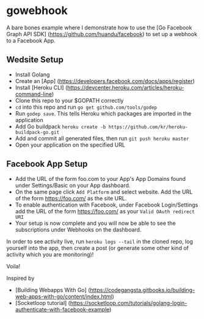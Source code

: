 # gowebhook
A bare bones example where I demonstrate how to use the [Go Facebook Graph API SDK] (https://github.com/huandu/facebook) to set up a webhook to a Facebook App.

## Wedsite Setup
+ Install Golang
+ Create an [App] (https://developers.facebook.com/docs/apps/register)
+ Install [Heroku CLI] (https://devcenter.heroku.com/articles/heroku-command-line)
+ Clone this repo to your $GOPATH correctly
+ `cd` into this repo and run `go get github.com/tools/godep`
+ Run `godep save`. This tells Heroku which packages are imported in the application
+ Add Go buildpack `heroku create -b https://github.com/kr/heroku-buildpack-go.git`
+ Add and commit all generated files, then run `git push heroku master`
+ Open your application on the specified URL

## Facebook App Setup
+ Add the URL of the form foo.com to your App's App Domains found under Settings/Basic on your App dashboard.
+ On the same page click `Add Platform` and select website. Add the URL of the form https://foo.com/ as the site URL.
+ To enable authentication with Facebook, under Facebook Login/Settings add the URL of the form https://foo.com/ as your `Valid OAuth redirect URI`
+ Your setup is now complete and you will now be able to see the subscriptions under Webhooks on the dashboard.

In order to see activity live, run `heroku logs --tail` in the cloned repo, log yourself into the app, then create a post (or generate some other kind of activity which you are monitoring)!

Voila!

Inspired by
+ [Building Webapps With Go] (https://codegangsta.gitbooks.io/building-web-apps-with-go/content/index.html)
+ [Socketloop tutorial] (https://socketloop.com/tutorials/golang-login-authenticate-with-facebook-example)


